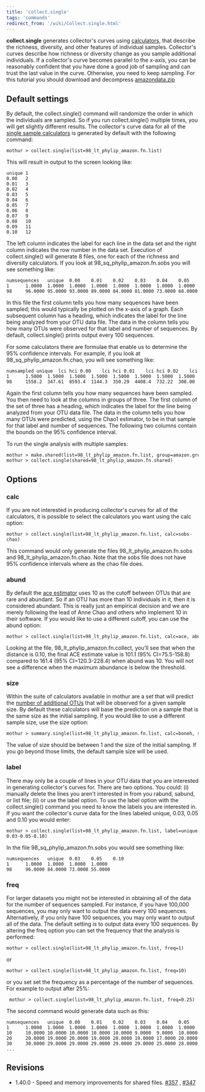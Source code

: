 ```yaml
---
title: 'collect.single'
tags: 'commands'
redirect_from: '/wiki/Collect.single.html'
---
```

**collect.single** generates collector\'s
curves using [calculators](calculators), that describe the
richness, diversity, and other features of individual samples.
Collector\'s curves describe how richness or diversity change as you
sample additional individuals. If a collector\'s curve becomes parallel
to the x-axis, you can be reasonably confident that you have done a good
job of sampling and can trust the last value in the curve. Otherwise,
you need to keep sampling. For this tutorial you should download and
decompress [amazondata.zip](https://mothur.s3.us-east-2.amazonaws.com/wiki/amazondata.zip)


## Default settings

By default, the collect.single() command will randomize the order in
which the individuals are sampled. So if you run collect.single()
multiple times, you will get slightly different results. The
collector\'s curve data for all of the [single sample
calculators](single_sample_calculators) is generated by
default with the following command:

    mothur > collect.single(list=98_lt_phylip_amazon.fn.list)

This will result in output to the screen looking like:

    unique 1
    0.00   2
    0.01   3
    0.02   4
    0.03   5
    0.04   6
    0.05   7
    0.06   8
    0.07   9
    0.08   10
    0.09   11
    0.10   12

The left column indicates the label for each line in the data set and
the right column indicates the row number in the data set. Execution of
collect.single() will generate 8 files, one for each of the richness and
diversity calculators. If you look at 98\_sq\_phylip\_amazon.fn.sobs you
will see something like:

    numsequences   unique  0.00    0.01    0.02    0.03    0.04    0.05    0.06    0.07    0.08    0.09    0.10
    1      1.0000  1.0000  1.0000  1.0000  1.0000  1.0000  1.0000  1.0000  1.0000  1.0000  1.0000  1.0000
    98     96.0000 95.0000 93.0000 89.0000 84.0000 81.0000 73.0000 68.0000 66.0000 59.0000 57.0000 55.0000

In this file the first column tells you how many sequences have been
sampled; this would typically be plotted on the x-axis of a graph. Each
subsequent column has a heading, which indicates the label for the line
being analyzed from your OTU data file. The data in the column tells you
how many OTUs were observed for that label and number of sequences. By
default, collect.single() prints output every 100 sequences.

For some calculators there are formulae that enable us to determine the
95% confidence intervals. For example, if you look at
98\_sq\_phylip\_amazon.fn.chao, you will see something like:

    numsampled unique  lci hci 0.00    lci hci 0.01    lci hci 0.02    lci hci 
    1      1.5000  1.5000  1.5000  1.5000  1.5000  1.5000  1.5000  1.5000  1.5000  1.5000  1.5000  1.5000
    98     1558.2  347.61  8593.4  1144.3  350.29  4408.4  732.22  308.00  1993.5  1255.7  288.40  6914.9

Again the first column tells you how many sequences have been sampled.
You then need to look at the columns in groups of three. The first
column of the set of three has a heading, which indicates the label for
the line being analyzed from your OTU data file. The data in the column
tells you how many OTUs were predicted, using the Chao1 estimator, to be
in that sample for that label and number of sequences. The following two
columns contain the bounds on the 95% confidence interval.

To run the single analysis with multiple samples:

    mothur > make.shared(list=98_lt_phylip_amazon.fn.list, group=amazon.groups)
    mothur > collect.single(shared=98_lt_phylip_amazon.fn.shared)

## Options

### calc

If you are not interested in producing collector\'s curves for all of
the calculators, it is possible to select the calculators you want using
the calc option:

    mothur > collect.single(list=98_lt_phylip_amazon.fn.list, calc=sobs-chao)

This command would only generate the files
98\_lt\_phylip\_amazon.fn.sobs and 98\_lt\_phylip\_amazon.fn.chao. Note
that the sobs file does not have 95% confidence intervals where as the
chao file does.

### abund

By default the [ace estimator](ACE_estimator) uses 10 as the
cutoff between OTUs that are rare and abundant. So if an OTU has more
than 10 individuals in it, then it is considered abundant. This is
really just an empirical decision and we are merely following the lead
of Anne Chao and others who implement 10 in their software. If you would
like to use a different cutoff, you can use the abund option:

    mothur > collect.single(list=98_lt_phylip_amazon.fn.list, calc=ace, abund=5)

Looking at the file, 98\_lt\_phylip\_amazon.fn.collect, you\'ll see that
when the distance is 0.10, the final ACE estimate value is 101.1 (95%
CI=75.5-158.8) compared to 161.4 (95% CI=120.3-228.4) when abund was 10.
You will not see a difference when the maximum abundance is below the
threshold.

### size

Within the suite of calculators available in mothur are a set that will
predict the [number of additional
OTUs](Calculators#Estimates_of_number_of_additional_OTUs_observed_with_extra_sampling)
that will be observed for a given sample size. By default these
calculators will base the prediction on a sample that is the same size
as the initial sampling. If you would like to use a different sample
size, use the size option:

    mothur > summary.single(list=98_lt_phylip_amazon.fn.list, calc=boneh, size=50)

The value of size should be between 1 and the size of the initial
sampling. If you go beyond those limits, the default sample size will be
used.

### label

There may only be a couple of lines in your OTU data that you are
interested in generating collector\'s curves for. There are two options.
You could: (i) manually delete the lines you aren\'t interested in from
you rabund, sabund, or list file; (ii) or use the label option. To use
the label option with the collect.single() command you need to know the
labels you are interested in. If you want the collector\'s curve data
for the lines labeled unique, 0.03, 0.05 and 0.10 you would enter:

    mothur > collect.single(list=98_lt_phylip_amazon.fn.list, label=unique-0.03-0.05-0.10)

In the file 98\_sq\_phylip\_amazon.fn.sobs you would see something like:

    numsequences   unique  0.03    0.05    0.10
    1      1.0000  1.0000  1.0000  1.0000
    98     96.0000 84.0000 73.0000 55.0000

### freq

For larger datasets you might not be interested in obtaining all of the
data for the number of sequences sampled. For instance, if you have
100,000 sequences, you may only want to output the data every 100
sequences. Alternatively, if you only have 100 sequences, you may only
want to output all of the data. The default setting is to output data
every 100 sequences. By altering the freq option you can set the
frequency that the analysis is performed:

    mothur > collect.single(list=98_lt_phylip_amazon.fn.list, freq=1)

or

    mothur > collect.single(list=98_lt_phylip_amazon.fn.list, freq=10)

or you set set the frequency as a percentage of the number of sequences.
For example to output after 25%:

     mothur > collect.single(list=98_lt_phylip_amazon.fn.list, freq=0.25)

The second command would generate data such as this:

    numsequences   unique  0.00    0.01    0.02    0.03    0.04    0.05    0.06    0.07    0.08    0.09    0.10
    1      1.0000  1.0000  1.0000  1.0000  1.0000  1.0000  1.0000  1.0000  1.0000  1.0000  1.0000  1.0000
    10     10.0000 10.0000 10.0000 10.0000 10.0000 9.0000  9.0000  10.0000 9.0000  8.0000  10.0000 9.0000
    20     20.0000 19.0000 20.0000 19.0000 20.0000 19.0000 17.0000 20.0000 19.0000 15.0000 18.0000 19.0000
    30     30.0000 29.0000 29.0000 29.0000 29.0000 29.0000 25.0000 28.0000 27.0000 21.0000 25.0000 25.0000
    ...

## Revisions

-   1.40.0 - Speed and memory improvements for shared files.
    [\#357](https://github.com/mothur/mothur/issues/357) ,
    [\#347](https://github.com/mothur/mothur/issues/347)


